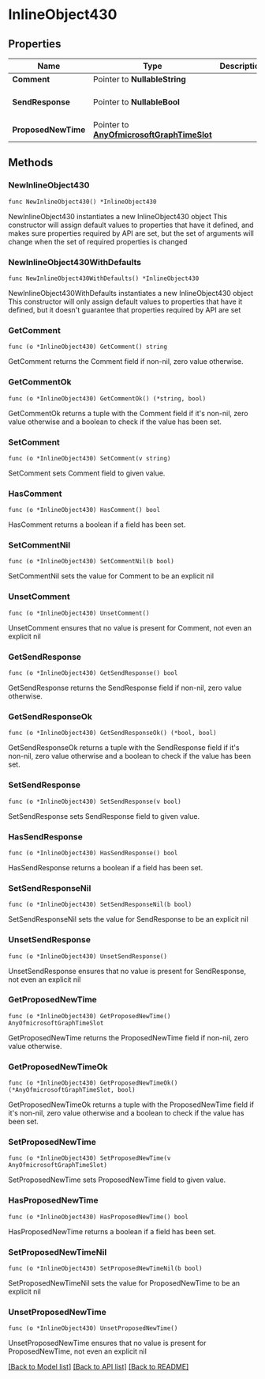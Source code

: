 # InlineObject430

## Properties

Name | Type | Description | Notes
------------ | ------------- | ------------- | -------------
**Comment** | Pointer to **NullableString** |  | [optional] 
**SendResponse** | Pointer to **NullableBool** |  | [optional] [default to false]
**ProposedNewTime** | Pointer to [**AnyOfmicrosoftGraphTimeSlot**](anyOf&lt;microsoft.graph.timeSlot&gt;.md) |  | [optional] 

## Methods

### NewInlineObject430

`func NewInlineObject430() *InlineObject430`

NewInlineObject430 instantiates a new InlineObject430 object
This constructor will assign default values to properties that have it defined,
and makes sure properties required by API are set, but the set of arguments
will change when the set of required properties is changed

### NewInlineObject430WithDefaults

`func NewInlineObject430WithDefaults() *InlineObject430`

NewInlineObject430WithDefaults instantiates a new InlineObject430 object
This constructor will only assign default values to properties that have it defined,
but it doesn't guarantee that properties required by API are set

### GetComment

`func (o *InlineObject430) GetComment() string`

GetComment returns the Comment field if non-nil, zero value otherwise.

### GetCommentOk

`func (o *InlineObject430) GetCommentOk() (*string, bool)`

GetCommentOk returns a tuple with the Comment field if it's non-nil, zero value otherwise
and a boolean to check if the value has been set.

### SetComment

`func (o *InlineObject430) SetComment(v string)`

SetComment sets Comment field to given value.

### HasComment

`func (o *InlineObject430) HasComment() bool`

HasComment returns a boolean if a field has been set.

### SetCommentNil

`func (o *InlineObject430) SetCommentNil(b bool)`

 SetCommentNil sets the value for Comment to be an explicit nil

### UnsetComment
`func (o *InlineObject430) UnsetComment()`

UnsetComment ensures that no value is present for Comment, not even an explicit nil
### GetSendResponse

`func (o *InlineObject430) GetSendResponse() bool`

GetSendResponse returns the SendResponse field if non-nil, zero value otherwise.

### GetSendResponseOk

`func (o *InlineObject430) GetSendResponseOk() (*bool, bool)`

GetSendResponseOk returns a tuple with the SendResponse field if it's non-nil, zero value otherwise
and a boolean to check if the value has been set.

### SetSendResponse

`func (o *InlineObject430) SetSendResponse(v bool)`

SetSendResponse sets SendResponse field to given value.

### HasSendResponse

`func (o *InlineObject430) HasSendResponse() bool`

HasSendResponse returns a boolean if a field has been set.

### SetSendResponseNil

`func (o *InlineObject430) SetSendResponseNil(b bool)`

 SetSendResponseNil sets the value for SendResponse to be an explicit nil

### UnsetSendResponse
`func (o *InlineObject430) UnsetSendResponse()`

UnsetSendResponse ensures that no value is present for SendResponse, not even an explicit nil
### GetProposedNewTime

`func (o *InlineObject430) GetProposedNewTime() AnyOfmicrosoftGraphTimeSlot`

GetProposedNewTime returns the ProposedNewTime field if non-nil, zero value otherwise.

### GetProposedNewTimeOk

`func (o *InlineObject430) GetProposedNewTimeOk() (*AnyOfmicrosoftGraphTimeSlot, bool)`

GetProposedNewTimeOk returns a tuple with the ProposedNewTime field if it's non-nil, zero value otherwise
and a boolean to check if the value has been set.

### SetProposedNewTime

`func (o *InlineObject430) SetProposedNewTime(v AnyOfmicrosoftGraphTimeSlot)`

SetProposedNewTime sets ProposedNewTime field to given value.

### HasProposedNewTime

`func (o *InlineObject430) HasProposedNewTime() bool`

HasProposedNewTime returns a boolean if a field has been set.

### SetProposedNewTimeNil

`func (o *InlineObject430) SetProposedNewTimeNil(b bool)`

 SetProposedNewTimeNil sets the value for ProposedNewTime to be an explicit nil

### UnsetProposedNewTime
`func (o *InlineObject430) UnsetProposedNewTime()`

UnsetProposedNewTime ensures that no value is present for ProposedNewTime, not even an explicit nil

[[Back to Model list]](../README.md#documentation-for-models) [[Back to API list]](../README.md#documentation-for-api-endpoints) [[Back to README]](../README.md)


